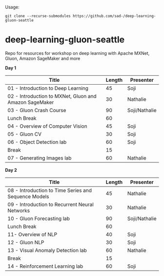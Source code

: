 Usage:

`git clone --recurse-submodules https://github.com/sad-/deep-learning-gluon-seattle`


# deep-learning-gluon-seattle

Repo for resources for workshop on deep learning with Apache MXNet, Gluon, Amazon SageMaker and more


**Day 1**

| Title                                             | Length | Presenter |
|---------------------------------------------------|--------|-----------|
| 01 - Introduction to Deep Learning | 45 | Soji |
| 02 - Introduction to MXNet, Gluon and Amazon SageMaker | 30 | Nathalie |
| 03  - Gluon Crash Course | 90 | Soji/Nathalie |
| Lunch Break | 60 |  |
| 04 - Overview of Computer Vision | 45 | Soji |
| 05 - Gluon CV | 30 | Soji |
| 06 - Object Detection lab                              | 60 | Soji |
| Break | 15 |  |
| 07 - Generating Images lab | 60 | Nathalie |

**Day 2**

| Title                                             | Length | Presenter |
|---------------------------------------------------|--------|-----------|
| 08 - Introduction to Time Series and Sequence Models | 45     | Nathalie     |
| 09 - Introduction to Recurrent Neural Networks | 30     | Nathalie |
| 10 - Gluon Forecasting lab | 90 | Soji/Nathalie |
| Lunch Break | 60    |      |
| 11- Overview of NLP                                  | 40     | Soji      |
| 12 - Gluon NLP            | 30 | Soji |
| 13 - Visual Anomaly Detection lab | 60    | Nathalie |
| Break          | 15    |      |
| 14 - Reinforcement Learning lab | 60    | Soji |

